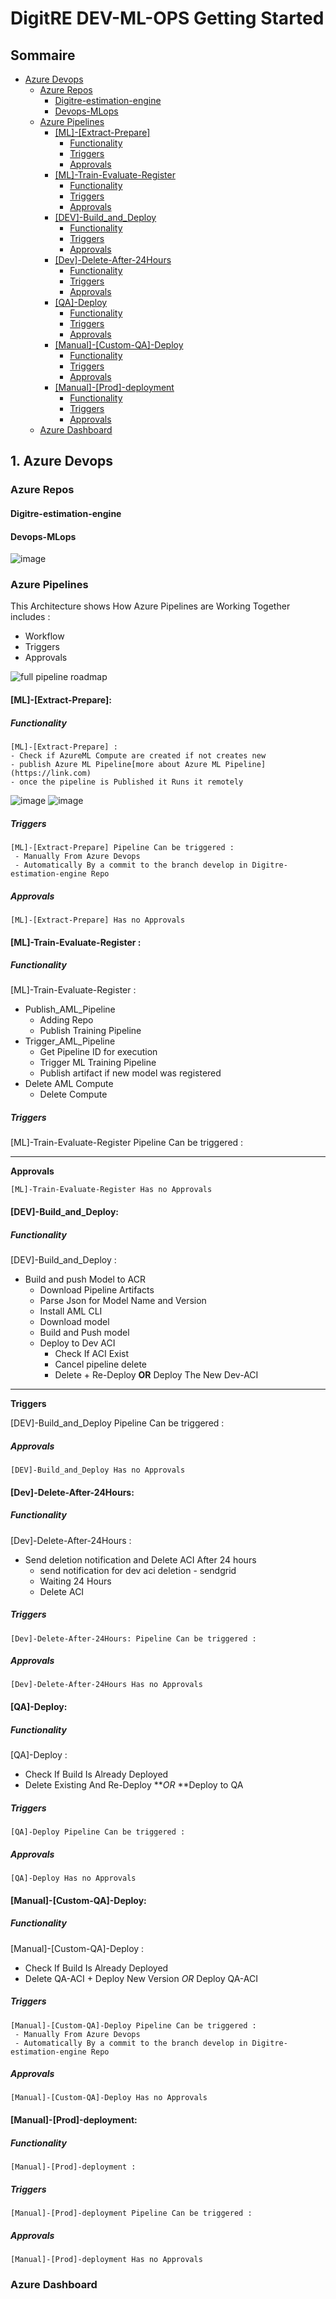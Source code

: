 # DigitRE DEV-ML-OPS Getting Started

## Sommaire

- [Azure Devops ]()
  - [Azure Repos]()
    - [Digitre-estimation-engine]()
    - [Devops-MLops]()
  - [Azure Pipelines]()
    - [[ML]-[Extract-Prepare]]()
      - [Functionality]()
      - [Triggers]()
      - [Approvals]()
    - [[ML]-Train-Evaluate-Register]()
      - [Functionality]()
      - [Triggers]()
      - [Approvals]()
    - [[DEV]-Build_and_Deploy]()
      - [Functionality]()
      - [Triggers]()
      - [Approvals]()
    - [[Dev]-Delete-After-24Hours]()
      - [Functionality]()
      - [Triggers]()
      - [Approvals]()
    - [[QA]-Deploy]()
      - [Functionality]()
      - [Triggers]()
      - [Approvals]()
    - [[Manual]-[Custom-QA]-Deploy]()
      - [Functionality]()
      - [Triggers]()
      - [Approvals]()
    - [[Manual]-[Prod]-deployment]()
      - [Functionality]()
      - [Triggers]()
      - [Approvals]()
  - [Azure Dashboard]()

## 1. Azure Devops

### Azure Repos

#### Digitre-estimation-engine

#### Devops-MLops

![image](https://user-images.githubusercontent.com/59144753/195838820-a3a8895b-7a53-4c60-ba64-17d0b777571e.png)

### Azure Pipelines

This Architecture shows How Azure Pipelines are Working Together
includes :

- Workflow
- Triggers
- Approvals

![full pipeline roadmap](https://user-images.githubusercontent.com/59144753/195822485-9f2d968c-662a-4f4e-9f3f-a4d1ddc21136.png)

#### **[ML]-[Extract-Prepare]:**

##### **Functionality**

    [ML]-[Extract-Prepare] :
    - Check if AzureML Compute are created if not creates new
    - publish Azure ML Pipeline[more about Azure ML Pipeline](https://link.com)
    - once the pipeline is Published it Runs it remotely

![image](https://user-images.githubusercontent.com/59144753/195831013-3c4c10de-4f7b-47af-b1b3-dfdf5f397f4f.png)
![image](https://user-images.githubusercontent.com/59144753/195831075-86a8e9d3-05f4-4916-991d-56e60ba0cd9d.png)

##### **Triggers**

    [ML]-[Extract-Prepare] Pipeline Can be triggered :
     - Manually From Azure Devops
     - Automatically By a commit to the branch develop in Digitre-estimation-engine Repo

##### **Approvals**

    [ML]-[Extract-Prepare] Has no Approvals

#### **[ML]-Train-Evaluate-Register :**

##### **Functionality**

[ML]-Train-Evaluate-Register : 

* Publish_AML_Pipeline
  * Adding Repo
  * Publish Training Pipeline
* Trigger_AML_Pipeline
  * Get Pipeline ID for execution
  * Trigger ML Training Pipeline
  * Publish artifact if new model was registered
* Delete AML Compute
  * Delete Compute

##### **Triggers**

[ML]-Train-Evaluate-Register Pipeline Can be triggered :


---

**Approvals**

    [ML]-Train-Evaluate-Register Has no Approvals

#### **[DEV]-Build_and_Deploy:**

##### **Functionality**

[DEV]-Build_and_Deploy :

* Build and push Model to ACR
  * Download Pipeline Artifacts
  * Parse Json for Model Name and Version
  * Install AML CLI
  * Download model
  * Build and Push model
  * Deploy to Dev ACI
    * Check If ACI Exist
    * Cancel pipeline delete
    * Delete + Re-Deploy **OR** Deploy The New Dev-ACI

---

**Triggers**

   [DEV]-Build_and_Deploy  Pipeline Can be triggered :

##### **Approvals**

    [DEV]-Build_and_Deploy Has no Approvals

#### **[Dev]-Delete-After-24Hours:**

##### **Functionality**

 [Dev]-Delete-After-24Hours : 

* Send deletion notification and Delete ACI After 24 hours
  * send notification for dev aci deletion - sendgrid
  * Waiting 24 Hours
  * Delete ACI

##### **Triggers**

    [Dev]-Delete-After-24Hours: Pipeline Can be triggered :

##### **Approvals**

    [Dev]-Delete-After-24Hours Has no Approvals

#### **[QA]-Deploy:**

##### **Functionality**

 [QA]-Deploy :

* Check If Build Is Already Deployed
* Delete Existing And Re-Deploy  ***OR*  **Deploy to QA

##### **Triggers**

    [QA]-Deploy Pipeline Can be triggered :

##### **Approvals**

    [QA]-Deploy Has no Approvals

#### **[Manual]-[Custom-QA]-Deploy:**

##### **Functionality**

  [Manual]-[Custom-QA]-Deploy :

* Check If Build Is Already Deployed
* Delete QA-ACI + Deploy New Version *OR* Deploy QA-ACI

##### **Triggers**

    [Manual]-[Custom-QA]-Deploy Pipeline Can be triggered :
     - Manually From Azure Devops
     - Automatically By a commit to the branch develop in Digitre-estimation-engine Repo

##### **Approvals**

    [Manual]-[Custom-QA]-Deploy Has no Approvals

#### **[Manual]-[Prod]-deployment:**

##### **Functionality**

    [Manual]-[Prod]-deployment :

##### **Triggers**

    [Manual]-[Prod]-deployment Pipeline Can be triggered :

##### **Approvals**

    [Manual]-[Prod]-deployment Has no Approvals

### Azure Dashboard
